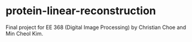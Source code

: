 # protein-linear-reconstruction
Final project for EE 368 (Digital Image Processing) by Christian Choe and Min Cheol Kim.
